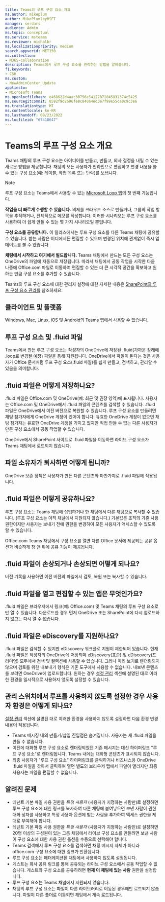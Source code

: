 ```yaml
---
title: Teams의 루프 구성 요소 개요
ms.author: mikeplum
author: MikePlumleyMSFT
manager: serdars
audience: Admin
ms.topic: conceptual
ms.service: msteams
ms.reviewer: michalbr
ms.localizationpriority: medium
search.appverid: MET150
ms.collection:
- M365-collaboration
description: Teams에서 루프 구성 요소를 관리하는 방법을 알아봅니다.
f1.keywords:
- CSH
ms.custom:
- NewAdminCenter_Update
appliesto:
- Microsoft Teams
ms.openlocfilehash: e468622d4aac30756e54127072045831374c5425
ms.sourcegitcommit: 0592f9d2696fe8c840a4ed3e7f99e55ca0c9c3e6
ms.translationtype: MT
ms.contentlocale: ko-KR
ms.lasthandoff: 08/23/2022
ms.locfileid: "67418647"
---
```

# <a name="overview-of-loop-components-in-teams"></a>Teams의 루프 구성 요소 개요

Teams 채팅의 루프 구성 요소는 아이디어를 만들고, 만들고, 의사 결정을 내릴 수 있는 새로운 방법을 제공합니다. 채팅의 모든 사용자가 인라인으로 편집하고 변경 내용을 볼 수 있는 구성 요소(예: 테이블, 작업 목록 또는 단락)를 보냅니다. 

> [!Note]
> 루프 구성 요소는 Teams에서 사용할 수 있는 [Microsoft Loop 앱](https://www.microsoft.com/en-us/microsoft-loop)의 첫 번째 기능입니다. 

**작업을 더 빠르게 수행할 수 있습니다.** 의제를 크라우드 소스로 만들거나, 그룹의 작업 항목을 추적하거나, 전체적으로 메모를 작성합니다. 이러한 시나리오는 루프 구성 요소를 사용하여 더 쉽게 만들 수 있는 몇 가지 시나리오일 뿐입니다.

**구성 요소를 공유합니다.** 이 릴리스에서는 루프 구성 요소를 다른 Teams 채팅에 공유할 수 있습니다. 받는 사람은 어디에서든 편집할 수 있으며 변경된 위치에 관계없이 즉시 업데이트를 볼 수 있습니다.

**채팅에서 시작하고 여기에서 빌드합니다.** Teams 채팅에서 만드는 모든 구성 요소는 OneDrive의 파일에 자동으로 저장됩니다. 따라서 채팅에서 공동 작업을 시작한 다음 나중에 Office.com 파일로 이동하여 편집할 수 있는 더 큰 시각적 공간을 확보하고 원하는 만큼 구성 요소를 추가할 수 있습니다.

Teams의 루프 구성 요소에 대한 관리자 설정에 대한 자세한 내용은 [SharePoint의 루프 구성 요소 관리를](/sharepoint/manage-loop-components) 참조하세요.

## <a name="clients-and-platforms"></a>클라이언트 및 플랫폼

Windows, Mac, Linux, iOS 및 Android의 Teams 앱에서 사용할 수 있습니다.

## <a name="loop-components-and-fluid-files"></a>루프 구성 요소 및 .fluid 파일

Teams에서 만든 루프 구성 요소는 작성자의 OneDrive에 저장된 .fluid(가까운 장래에 .loop로 변경될 예정) 파일을 통해 지원됩니다. OneDrive에서 파일이 된다는 것은 사용자가 Office 문서처럼 루프 구성 요소(.fluid 파일)를 쉽게 만들고, 검색하고, 관리할 수 있음을 의미합니다. 

## <a name="how-are-fluid-files-stored"></a>.fluid 파일은 어떻게 저장하나요?

.fluid 파일은 Office.com 및 OneDrive(예: 최근 및 권장 영역)에 표시됩니다. 사용자는 Office.com 및 OneDrive에서 .fluid 파일의 콘텐츠를 검색할 수 있습니다. .fluid 파일은 OneDrive에서 이전 버전으로 복원할 수 있습니다. 루프 구성 요소를 만들려면 채팅 참가자에게 OneDrive 계정이 있어야 합니다. 유효한 OneDrive 계정이 없으면 채팅 참가자는 유효한 OneDrive 계정을 가지고 있지만 직접 만들 수 없는 다른 사용자가 만든 구성 요소에서 공동 작업할 수 있습니다. 

OneDrive에서 SharePoint 사이트로 .fluid 파일을 이동하면 라이브 구성 요소가 Teams 채팅에서 로드되지 않습니다.

## <a name="what-happens-if-the-owner-of-the-file-leaves-the-company"></a>파일 소유자가 퇴사하면 어떻게 됩니까?

OneDrive 보존 정책은 사용자가 만든 다른 콘텐츠와 마찬가지로 .fluid 파일에 적용됩니다.

## <a name="how-are-fluid-files-shared"></a>.fluid 파일은 어떻게 공유하나요?

루프 구성 요소는 Teams 채팅에 삽입하거나 한 채팅에서 다른 채팅으로 복사할 수 있습니다. (루프 구성 요소는 아직 채널에서 지원되지 않습니다.) 기본값은 조직의 기존 사용 권한이지만 사용자는 보내기 전에 권한을 변경하여 모든 사용자가 액세스할 수 있도록 할 수 있습니다.

Office.com Teams 채팅에서 구성 요소를 열면 다른 Office 문서에 제공되는 공유 옵션과 비슷하게 창 맨 위에 공유 기능이 제공됩니다.

## <a name="what-if-a-fluid-file-becomes-corrupted-or-damaged"></a>.fluid 파일이 손상되거나 손상되면 어떻게 되나요?

버전 기록을 사용하면 이전 버전의 파일에서 검토, 복원 또는 복사할 수 있습니다.

## <a name="what-apps-can-open-and-edit-fluid-files"></a>.fluid 파일을 열고 편집할 수 있는 앱은 무엇인가요?

.fluid 파일은 브라우저에서 링크(예: Office.com) 및 Teams 채팅의 루프 구성 요소로만 열 수 있습니다. 다운로드한 경우 먼저 OneDrive 또는 SharePoint에 다시 업로드하지 않고는 다시 열 수 없습니다.

## <a name="does-fluid-files-support-ediscovery"></a>.fluid 파일은 eDiscovery를 지원하나요?

.fluid 파일은 검색할 수 있지만 eDiscovery 워크플로 지원이 제한되어 있습니다. 현재 .fluid 파일은 작성자의 OneDrive에 저장되며 eDiscovery(표준) 및 eDiscovery(프리미엄) 모두에서 검색 및 컬렉션에 사용할 수 있습니다. 그러나 미리 보기로 렌더링되지 않으며 검토를 위한 내보내기 형식은 기존 도구에서 사용할 수 없습니다. 내보낸 콘텐츠를 보려면 OneDrive에 업로드합니다. 원하는 경우 [설정 관리](/sharepoint/manage-loop-components#settings-management) 섹션에 설명된 대로 이러한 환경을 일시적으로 사용하지 않도록 설정할 수 있습니다.

## <a name="if-loop-is-disabled-from-the-admin-switch-what-will-the-user-experience-be"></a>관리 스위치에서 루프를 사용하지 않도록 설정한 경우 사용자 환경은 어떻게 되나요?

[설정 관리](/sharepoint/manage-loop-components#settings-management) 섹션에 설명된 대로 이러한 환경을 사용하지 않도록 설정하면 다음 환경 변경 내용이 적용됩니다.

- Teams 메시징 내의 만들기/삽입 진입점은 숨겨집니다. 사용자는 새 .fluid 파일을 만들 수 없습니다.
- 이전에 대화형 루프 구성 요소로 렌더링되었던 기존 메시지는 대신 하이퍼링크 "루프 구성 요소"로 렌더링됩니다. Teams 내에는 대화형 콘텐츠가 표시되지 않습니다.
- 최종 사용자가 "루프 구성 요소" 하이퍼링크를 클릭하거나 비즈니스용 OneDrive .fluid 파일을 찾아서 클릭하여 열면 별도의 브라우저 탭에서 파일이 열리지만 최종 사용자는 파일을 편집할 수 없습니다.

## <a name="known-issues"></a>알려진 문제

- 테넌트 기본 파일 사용 권한을 *특정 사용자* (사용자가 지정하는 사람만)로 설정하면 루프 구성 요소에 대한 링크를 복사하여 다른 채팅에 붙여넣으면 보낸 사람이 권한 대화 상자를 사용하고 특정 사용자 옵션에 받는 사람을 추가하여 액세스 권한을 제대로 부여해야 합니다.
- 테넌트 기본 파일 사용 권한을 *특정 사용자* (사용자가 지정하는 사람만)로 설정하면 20명 이상의 구성원이 있는 그룹 채팅에서 라이브 구성 요소를 만들려면 보낸 사람이 구성 요소에 대한 사용 권한 옵션을 수동으로 선택해야 합니다.
- Teams 검색에서 루프 구성 요소를 검색하면 채팅 메시지 자체가 아니라 office.com 구성 요소에 대한 링크가 반환됩니다.
- 루프 구성 요소는 페더레이션된 채팅에서 사용하지 않도록 설정됩니다.
- 게스트는 회사 공유 링크를 통해 공유되는 라이브 구성 요소에서 공동 작업할 수 없습니다. 게스트와 구성 요소를 공유하려면 **현재 이 채팅에 있는 사람** 권한을 설정합니다.
- 루프 구성 요소는 Teams 채널에서 지원되지 않습니다.
- 채팅의 루프 구성 요소는 파일이 다른 라이브러리로 이동된 경우에만 로드되지 않습니다. 파일이 다른 폴더로 이동되면 채팅에서 계속 로드됩니다.
